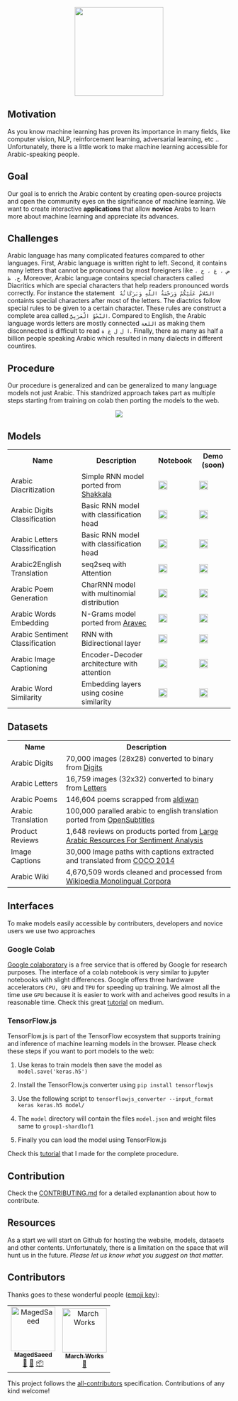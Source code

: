  <p align="center"> 
 <img src = "https://raw.githubusercontent.com/zaidalyafeai/ARBML/master/logo.png" width = "200px"/>
 </p>


## Motivation 
As you know machine learning has proven its importance in many fields, like computer vision, NLP, reinforcement learning, adversarial learning, etc ..  Unfortunately, there is a little work to make machine learning accessible for Arabic-speaking people. 

## Goal
Our goal is to enrich the Arabic content by creating open-source projects and open the community eyes on the significance of machine learning. We want to create interactive **applications** that allow **novice** Arabs to learn more about machine learning and appreciate its advances. 

## Challenges 
Arabic language has many complicated features compared to other languages. First, Arabic language is written right to left. Second, it contains many letters that cannot be pronounced by most foreigners like `ض ، غ ، ح ، خ، ظ`. Moreover, Arabic language contains special characters called Diacritics which are special characters that help readers pronounced words correctly. For instance the statement ` السَّلامُ عَلَيْكُمْ وَرَحْمَةُ اللَّهِ وَبَرَكَاتُهُ` containts special characters after most of the letters. The diactrics follow special rules to be given to a certain character. These rules are construct a complete area called `النَّحْوُ الْعَرَبِيُّ`. Compared to English, the Arabic language words letters are mostly connected `اللغة` as making them disconnected is difficult to read `ا ل ل غ ة`. Finally, there as many as half a billion people speaking Arabic which resulted in many dialects in different countires. 

## Procedure 
Our procedure is generalized and can be generalized to many language models not just Arabic. This standrized approach takes part as multiple steps starting from training on colab then porting the models to the web. 
 <p align="center"> 
<img src = "https://raw.githubusercontent.com/zaidalyafeai/ARBML/master/procedure.png"/>
 </p>



## Models

<table class="tg">
  <tr>
    <th class="tg-yw4l"><b>Name</b></th>
    <th class="tg-yw4l"><b>Description</b></th>
    <th class="tg-yw4l"><b>Notebook</b></th>
    <th class="tg-yw4l"><b>Demo (soon)</b></th>
  </tr>
  <tr>
    <td class="tg-yw4l">Arabic Diacritization</td>
    <td class="tg-yw4l">Simple RNN model ported from <a href ="https://github.com/Barqawiz/Shakkala">Shakkala</a></td>
    <td class="tg-yw4l"><a href="https://colab.research.google.com/github/zaidalyafeai/ARBML/blob/master/Interfaces/Notebooks/Arabic_Diactrization.ipynb">
    <img src="https://colab.research.google.com/assets/colab-badge.svg" height = '20px' >
    </a></td>
    <td><a href = "#"><img src ="https://raw.githubusercontent.com/alrra/browser-logos/master/src/main-desktop-browser-logos.png" height = '20px'/></a></td>
  </tr>

  <tr>
    <td class="tg-yw4l">Arabic Digits Classification</td>
    <td class="tg-yw4l">Basic RNN model with classification head</td>
    <td class="tg-yw4l"><a href="https://colab.research.google.com/github/zaidalyafeai/ARBML/blob/master/Interfaces/Notebooks/Arabic_Digits_Classification.ipynb">
    <img src="https://colab.research.google.com/assets/colab-badge.svg"height = '20px' >
    </a></td>
    <td><a href = "#"><img src ="https://raw.githubusercontent.com/alrra/browser-logos/master/src/main-desktop-browser-logos.png" height = '20px'/></a></td>
  </tr>

  <tr>
    <td class="tg-yw4l">Arabic Letters Classification</td>
    <td class="tg-yw4l">Basic RNN model with classification head</td>
    <td class="tg-yw4l"><a href="https://colab.research.google.com/github/zaidalyafeai/ARBML/blob/master/Interfaces/Notebooks/Arabic_Letters_Classification.ipynb">
    <img src="https://colab.research.google.com/assets/colab-badge.svg" height = '20px' >
    </a></td>
    <td><a href = "#"><img src ="https://raw.githubusercontent.com/alrra/browser-logos/master/src/main-desktop-browser-logos.png" height = '20px'/></a></td>
  </tr>

  <tr>
    <td class="tg-yw4l">Arabic2English Translation</td>
    <td class="tg-yw4l">seq2seq with Attention</td>
    <td class="tg-yw4l"><a href="https://colab.research.google.com/github/zaidalyafeai/ARBML/blob/master/Interfaces/Notebooks/Arabic_nmt_attention.ipynb">
    <img src="https://colab.research.google.com/assets/colab-badge.svg" height = '20px' >
    </a></td>
    <td><a href = "#"><img src ="https://raw.githubusercontent.com/alrra/browser-logos/master/src/main-desktop-browser-logos.png" height = '20px'/></a></td>
  </tr>

   <tr>
    <td class="tg-yw4l">Arabic Poem Generation</td>
    <td class="tg-yw4l">CharRNN model with multinomial distribution</td>
    <td class="tg-yw4l"><a href="https://colab.research.google.com/github/zaidalyafeai/ARBML/blob/master/Interfaces/Notebooks/Arabic_Poem_Generation.ipynb">
    <img src="https://colab.research.google.com/assets/colab-badge.svg" height = '20px' >
    </a></td>
    <td><a href = "#"><img src ="https://raw.githubusercontent.com/alrra/browser-logos/master/src/main-desktop-browser-logos.png" height = '20px'/></a></td>
  </tr>

  <tr>
    <td class="tg-yw4l">Arabic Words Embedding</td>
    <td class="tg-yw4l">N-Grams model ported from <a href ="https://github.com/bakrianoo/aravec">Aravec</a></td></td>
    <td class="tg-yw4l"><a href="https://colab.research.google.com/github/zaidalyafeai/ARBML/blob/master/Interfaces/Notebooks/Arabic_Words_Embedding.ipynb">
    <img src="https://colab.research.google.com/assets/colab-badge.svg" height = '20px' >
    </a></td>
    <td><a href = "#"><img src ="https://raw.githubusercontent.com/alrra/browser-logos/master/src/main-desktop-browser-logos.png" height = '20px'/></a></td>
  </tr>

  <tr>
    <td class="tg-yw4l">Arabic Sentiment Classification</td>
    <td class="tg-yw4l">RNN with Bidirectional layer </td></td>
    <td class="tg-yw4l"><a href="https://colab.research.google.com/github/zaidalyafeai/ARBML/blob/master/Interfaces/Notebooks/Arabic_Sentiment_Classification.ipynb">
    <img src="https://colab.research.google.com/assets/colab-badge.svg" height = '20px' >
    </a></td>
    <td><a href = "#"><img src ="https://raw.githubusercontent.com/alrra/browser-logos/master/src/main-desktop-browser-logos.png" height = '20px'/></a></td>
  </tr>

  <tr>
    <td class="tg-yw4l">Arabic Image Captioning</td>
    <td class="tg-yw4l">Encoder-Decoder architecture with attention </td></td>
    <td class="tg-yw4l"><a href="https://colab.research.google.com/github/zaidalyafeai/ARBML/blob/master/Interfaces/Notebooks/Arabic_Image_Captioning.ipynb">
    <img src="https://colab.research.google.com/assets/colab-badge.svg" height = '20px' >
    </a></td>
    <td><a href = "#"><img src ="https://raw.githubusercontent.com/alrra/browser-logos/master/src/main-desktop-browser-logos.png" height = '20px'/></a></td>
  </tr>

  <tr>
    <td class="tg-yw4l">Arabic Word Similarity</td>
    <td class="tg-yw4l">Embedding layers using cosine similarity</td></td>
    <td class="tg-yw4l"><a href="https://colab.research.google.com/github/zaidalyafeai/ARBML/blob/master/Interfaces/Notebooks/Arabic_Word_Similarity.ipynb">
    <img src="https://colab.research.google.com/assets/colab-badge.svg" height = '20px' >
    </a></td>
    <td><a href = "#"><img src ="https://raw.githubusercontent.com/alrra/browser-logos/master/src/main-desktop-browser-logos.png" height = '20px'/></a></td>
  </tr>
</table>
  
## Datasets 

<table class="tg">

  <tr>
    <th class="tg-yw4l"><b>Name</b></th>
    <th class="tg-yw4l"><b>Description</b></th>
  </tr>

  <tr>
    <td class="tg-yw4l">Arabic Digits </td>
    <td class="tg-yw4l">70,000 images (28x28) converted to binary from <a href = "https://www.kaggle.com/mloey1/ahdd1"> Digits</a> </td>
  </tr>

  <tr>
    <td class="tg-yw4l">Arabic Letters </td>
    <td class="tg-yw4l">16,759 images (32x32) converted to binary from <a href = "https://www.kaggle.com/mloey1/ahcd1">Letters</a></td>
  </tr>

  <tr>
    <td class="tg-yw4l">Arabic Poems </td>
    <td class="tg-yw4l">146,604 poems scrapped from <a href = "https://www.aldiwan.net/">aldiwan</a></td>
  </tr>
  
  <tr>
    <td class="tg-yw4l">Arabic Translation </td>
    <td class="tg-yw4l">100,000 paralled arabic to english translation ported from  <a href = "http://opus.nlpl.eu/OpenSubtitles-v2018.php">OpenSubtitles</a></td>
  </tr>

  <tr>
    <td class="tg-yw4l">Product Reviews </td>
    <td class="tg-yw4l">1,648 reviews on products ported from <a href = "https://github.com/hadyelsahar/large-arabic-sentiment-analysis-resouces">Large Arabic Resources For Sentiment Analysis</a></td>
  </tr>

  <tr>
    <td class="tg-yw4l">Image Captions </td>
    <td class="tg-yw4l">30,000 Image paths with captions extracted and translated from <a href = "http://cocodataset.org/#home">COCO 2014</a></td>
  </tr>

  <tr>
    <td class="tg-yw4l">Arabic Wiki </td>
    <td class="tg-yw4l">4,670,509 words cleaned and processed from <a href = "https://linguatools.org/tools/corpora/wikipedia-monolingual-corpora/">Wikipedia Monolingual Corpora</a></td>
  </tr>
</table>

## Interfaces 
To make models easily accessible by contributers, developers and novice users we use two approaches

### Google Colab 
[Google colaboratory](https://colab.research.google.com/) is a free service that is offered by Google for research purposes. The interface of a colab notebook is very similar to jupyter notebooks with slight differences. Google offers three hardware accelerators `CPU, GPU` and `TPU` for speeding up training. We almost all the time use `GPU` because it is easier to work with and acheives good results in a reasonable time. Check this great [tutorial](https://medium.com/deep-learning-turkey/google-colab-free-gpu-tutorial-e113627b9f5d) on medium.

### TensorFlow.js 
TensorFlow.js is part of the TensorFlow ecosystem that supports training and inference of machine learning models in the browser. Please check these steps if you want to port models to the web:

1. Use keras to train models then save the model as `model.save('keras.h5')`
2. Install the TensorFlow.js converter using `pip install tensorflowjs`
3. Use the following script to `tensorflowjs_converter --input_format keras keras.h5 model/`

4. The `model` directory will contain the files `model.json` and weight files same to `group1-shard1of1`

5. Finally you can load the model using TensorFlow.js

Check this [tutorial](https://medium.com/tensorflow/train-on-google-colab-and-run-on-the-browser-a-case-study-8a45f9b1474e) that I made for the complete procedure. 

## Contribution 
Check the [CONTRIBUTING.md](https://raw.githubusercontent.com/zaidalyafeai/ARBML/master/CONTRIBUTING.md) for a detailed explanantion about how to contribute. 

## Resources 
As a start we will start on Github for hosting the website, models, datasets and other contents. Unfortunately, there is a limitation on the space that will hunt us in the future. _Please let us know what you suggest on that matter_. 
 
## Contributors
Thanks goes to these wonderful people ([emoji key](https://allcontributors.org/docs/en/emoji-key)):

<!-- ALL-CONTRIBUTORS-LIST:START - Do not remove or modify this section -->
<!-- prettier-ignore -->
<table><tr><td align="center"><a href="https://github.com/MagedSaeed"><img src="https://avatars2.githubusercontent.com/u/18549783?v=4" width="100px;" alt="MagedSaeed"/><br /><sub><b>MagedSaeed</b></sub></a><br /><a href="#design-MagedSaeed" title="Design">🎨</a> <a href="#ideas-MagedSaeed" title="Ideas, Planning, & Feedback">🤔</a> <a href="#platform-MagedSaeed" title="Packaging/porting to new platform">📦</a></td><td align="center"><a href="http://twitter.com/marchworks"><img src="https://avatars1.githubusercontent.com/u/40798653?v=4" width="100px;" alt="March Works"/><br /><sub><b>March Works</b></sub></a><br /><a href="#ideas-MarchWorks" title="Ideas, Planning, & Feedback">🤔</a></td></tr></table>

<!-- ALL-CONTRIBUTORS-LIST:END -->

This project follows the [all-contributors](https://github.com/all-contributors/all-contributors) specification. Contributions of any kind welcome!